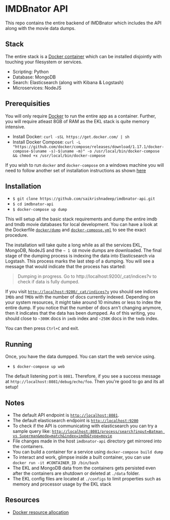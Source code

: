 # IMDBnator API

This repo contains the entire backend of IMDBnator which includes the API along with the movie data dumps.  

## Stack

The entire stack is a [Docker container](https://www.docker.com/what-container) which can be installed disjointly with touching your filesystem or services.

- Scripting: Python
- Database: MongoDB
- Search: Elasticsearch (along with Kibana & Logstash)
- Microservices: NodeJS

## Prerequisities

You will only require [Docker](https://www.docker.com/) to run the entire app as a container. Further, you will require atleast 8GB of RAM as the EKL stack is quite memory intensive.

- Install Docker: `curl -sSL https://get.docker.com/ | sh`
- Install Docker Compose: `curl -L "https://github.com/docker/compose/releases/download/1.17.1/docker-compose-$(uname -s)-$(uname -m)" -o /usr/local/bin/docker-compose && chmod +x /usr/local/bin/docker-compose`

If you wish to run `docker` and `docker-compose` on a windows machine you will need to follow another set of installation instructions as shown [here](https://docs.docker.com/docker-for-windows/install/#download-docker-for-windows)

## Installation

- `$ git clone https://github.com/saikrishnadeep/imdbnator-api.git`
- `$ cd imdbnator-api`
- `$ docker-compose up dump`

This will setup all the basic stack requirements and dump the entire imdb and tmdb movie databases for local development. You can have a look at the Dockerfile [`docker/dump`](https://github.com/saikrishnadeep/imdbnator-api/blob/master/docker/dump) and [`docker-compose.yml`](https://github.com/saikrishnadeep/imdbnator-api/blob/master/docker-compose.yml) to see the exact procedure.

The installation will take quite a long while as all the services EKL, MongoDB, NodeJS and the `~ 1 GB` movie dumps are downloaded. The final stage of the dumping process is indexing the data into Elasticsearch via Logstash. This process marks the last step of a dumping. You will see a message that would indicate that the process has started:

> Dumping in progress. Go to http://localhost:9200/_cat/indices?v to check if data is fully dumped.

If you visit [`http://localhost:9200/_cat/indices?v`](http://localhost:9200/_cat/indices?v) you should see indices `IMDb` and `TMDb` with the number of docs currently indexed. Depending on your system resources, it might take around 10 minutes or less to index the entire dump. If you notice that the number of docs arn't changing anymore, then it indicates that the data has been dumpped. As of this writing, you should close to `~300K` docs in `imdb` index and `~250K` docs in the `tmdb` index.

You can then press `Ctrl+C` and exit.

## Running

Once, you have the data dumpped. You can start the web service using.

- `$ docker-compose up web`

The default listening port is `8081`. Therefore, if you see a success message at `http://localhost:8081/debug/echo/foo`. Then you're good to go and its all setup!

## Notes

- The default API endpoint is [`http://localhost:8081`](http://localhost:8081).
- The default elasticsearch endpoint is [`http://localhost:9200`](http://localhost:9200)
- To check if the API is communicating with elasticsearch you can try a sample query like: [`http://localhost:8081/process/search?input=Batman vs Superman&mode=match&index=imdb&type=movie`](http://localhost:8081/process/search?input=Batman%20vs%20Superman&mode=match&index=imdb&type=movie)
- File changes made in the host `imdbnator-api` directory get mirrored into the containers.
- You can build a container for a service using `docker-compose build dump`
- To interact and work, glimpse inside a built container, you can use `docker run -it #CONTAINER_ID /bin/bash`
- The EKL and MongoDB data from the containers gets persisted even after the containers are shutdown or deleted at `./data` folder.
- The EKL config files are located at `./configs` to limit properties such as memory and processor usage by the EKL stack

## Resources

- [Docker resource allocation](https://docs.docker.com/engine/admin/resource_constraints/)
